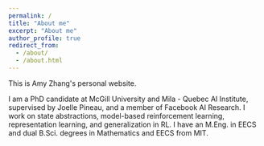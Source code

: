 ```yaml
---
permalink: /
title: "About me"
excerpt: "About me"
author_profile: true
redirect_from: 
  - /about/
  - /about.html
---
```


This is Amy Zhang's personal website.

I am a PhD candidate at McGill University and Mila - Quebec AI Institute, supervised by Joelle Pineau, and a member of Facebook AI Research. I work on state abstractions, model-based reinforcement learning, representation learning, and generalization in RL. I have an M.Eng. in EECS and dual B.Sci. degrees in Mathematics and EECS from MIT. 
